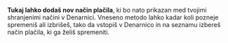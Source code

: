 **Tukaj lahko dodaš nov način plačila**, ki bo nato prikazan med tvojimi shranjenimi načini v Denarnici.
Vneseno metodo lahko kadar koli pozneje spremeniš ali izbrišeš, tako da vstopiš v Denarnico in na seznamu izbereš način plačila, ki ga želiš spremeniti.
